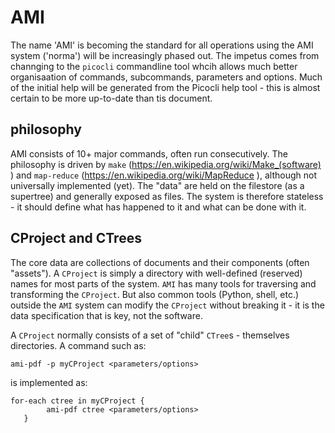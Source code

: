 # AMI
The name 'AMI' is becoming the standard for all operations using the AMI system ('norma') will be increasingly phased out. The impetus comes from channging to the `picocli` commandline tool whcih allows much better organisaation of commands, subcommands, parameters and options. Much of the initial help will be generated from the Picocli help tool - this is almost certain to be more up-to-date than tis document.

## philosophy
AMI consists of 10+ major commands, often run consecutively. The philosophy is driven by `make` (https://en.wikipedia.org/wiki/Make_(software) ) and `map-reduce` (https://en.wikipedia.org/wiki/MapReduce ), although not universally implemented (yet). The "data" are held on the filestore (as a supertree) and generally exposed as files. The system is therefore stateless - it should define what has happened to it and what can be done with it. 

## CProject and CTrees
The core data are collections of documents and their components (often "assets"). A `CProject` is simply a directory with well-defined (reserved) names for most parts of the system. `AMI` has many tools for traversing and transforming the `CProject`. But also common tools (Python, shell, etc.) outside the `AMI` system can modify the `CProject` without breaking it - it is the data specification that is key, not the software.

A `CProject` normally consists of a set of "child" `CTree`s - themselves directories. A command such as:

```
ami-pdf -p myCProject <parameters/options>
```

is implemented as:

```
for-each ctree in myCProject {
        ami-pdf ctree <parameters/options>
   }
```

